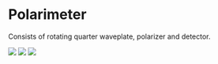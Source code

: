 # Polarimeter
Consists of rotating quarter waveplate, polarizer and detector.


<img src = "https://user-images.githubusercontent.com/30459885/43120761-61af4100-8ee9-11e8-8183-8f8f79a55baa.png">

<img src = "https://user-images.githubusercontent.com/30459885/43120762-61ba2b1a-8ee9-11e8-944e-be2ca000bff0.png">

<img src="https://user-images.githubusercontent.com/30459885/43120759-6190f33a-8ee9-11e8-8dfe-6d73fe7a0c4a.png">


